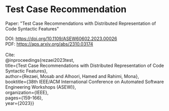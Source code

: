# Test Case Recommendation

Paper: "Test Case Recommendations with Distributed Representation of Code Syntactic Features" <br />

DOI: https://doi.org/10.1109/ASEW60602.2023.00026 <br />
PDF: https://aps.arxiv.org/abs/2310.03174  <br />
<br />
Cite:<br />
@inproceedings{rezaei2023test, <br />
title={Test Case Recommendations with Distributed Representation of Code Syntactic Features}, <br />
author={Rezaei, Mosab and Alhoori, Hamed and Rahimi, Mona}, <br />
booktitle={38th IEEE/ACM International Conference on Automated Software Engineering Workshops (ASEW)}, <br />
organization={IEEE}, <br />
pages={159-166}, <br />
year={2023}}
